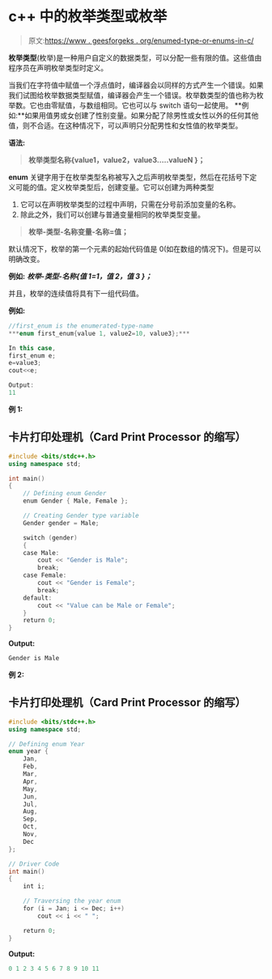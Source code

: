 # c++ 中的枚举类型或枚举

> 原文:[https://www . geesforgeks . org/enumed-type-or-enums-in-c/](https://www.geeksforgeeks.org/enumerated-types-or-enums-in-c/)

**枚举类型**(枚举)是一种用户自定义的数据类型，可以分配一些有限的值。这些值由程序员在声明枚举类型时定义。

当我们在字符值中赋值一个浮点值时，编译器会以同样的方式产生一个错误。如果我们试图给枚举数据类型赋值，编译器会产生一个错误。枚举数类型的值也称为枚举数。它也由零赋值，与数组相同。它也可以与 switch 语句一起使用。
**例如:**如果用值男或女创建了性别变量。如果分配了除男性或女性以外的任何其他值，则不合适。在这种情况下，可以声明只分配男性和女性值的枚举类型。

**语法:**

> **枚举类型名称{value1，value2，value3…..valueN }；**

**enum** 关键字用于在枚举类型名称被写入之后声明枚举类型，然后在花括号下定义可能的值。定义枚举类型后，创建变量。它可以创建为两种类型

1.  它可以在声明枚举类型的过程中声明，只需在分号前添加变量的名称。
2.  除此之外，我们可以创建与普通变量相同的枚举类型变量。

> **枚举-类型-名称变量-名称=值；**

默认情况下，枚举的第一个元素的起始代码值是 0(如在数组的情况下)。但是可以明确改变。

**例如:** ***枚举-类型-名称{值 1=1，值 2，值 3 }；***

并且，枚举的连续值将具有下一组代码值。

**例如:**

```cpp
//first_enum is the enumerated-type-name
***enum first_enum{value 1, value2=10, value3};***

In this case, 
first_enum e;
e=value3;
cout<<e;

Output:
11
```

**例 1:**

## 卡片打印处理机（Card Print Processor 的缩写）

```cpp
#include <bits/stdc++.h>
using namespace std;

int main()
{
    // Defining enum Gender
    enum Gender { Male, Female };

    // Creating Gender type variable
    Gender gender = Male;

    switch (gender)
    {
    case Male:
        cout << "Gender is Male";
        break;
    case Female:
        cout << "Gender is Female";
        break;
    default:
        cout << "Value can be Male or Female";
    }
    return 0;
}
```

**Output:** 

```cpp
Gender is Male

```

**例 2:**

## 卡片打印处理机（Card Print Processor 的缩写）

```cpp
#include <bits/stdc++.h>
using namespace std;

// Defining enum Year
enum year {
    Jan,
    Feb,
    Mar,
    Apr,
    May,
    Jun,
    Jul,
    Aug,
    Sep,
    Oct,
    Nov,
    Dec
};

// Driver Code
int main()
{
    int i;

    // Traversing the year enum
    for (i = Jan; i <= Dec; i++)
        cout << i << " ";

    return 0;
}
```

**Output:** 

```cpp
0 1 2 3 4 5 6 7 8 9 10 11

```